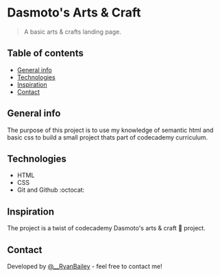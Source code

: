 # Dasmoto's Arts & Craft
> A basic arts & crafts landing page.

## Table of contents
* [General info](#general-info)
* [Technologies](#technologies)
* [Inspiration](#inspiration)
* [Contact](#contact)

## General info
The purpose of this project is to use my knowledge of semantic html and basic css to build a small project thats part of codecademy curriculum.

## Technologies
* HTML
* CSS
* Git and Github :octocat:

## Inspiration
The project is a twist of codecademy Dasmoto's arts & craft 🎨 project.

## Contact
Developed by [@__RyanBailey](https://twitter.com/__RyanBailey) - feel free to contact me!